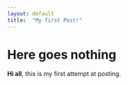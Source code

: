 ```yaml
---
layout: default
title:  "My first Post!"
---
```

# Here goes nothing

**Hi all**, this is my first attempt at posting.
